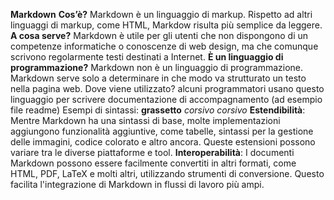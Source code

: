 **Markdown**
**Cos’è?** Markdown è un linguaggio di markup. Rispetto ad altri linguaggi di markup, come HTML, Markdow risulta più semplice da leggere.
**A cosa serve?** Markdown è utile per gli utenti che non dispongono di un competenze informatiche o conoscenze di web design, ma che comunque scrivono regolarmente testi destinati a Internet.
**È un linguaggio di programmazione?** Markdown non è un linguaggio di programmazione. Markdown serve solo a determinare in che modo va strutturato un testo nella pagina web.
Dove viene utilizzato? alcuni programmatori usano questo linguaggio per scrivere documentazione di accompagnamento (ad esempio file readme) 
Esempi di sintassi: **grassetto** _corsivo_ *corsivo* 
**Estendibilità**: Mentre Markdown ha una sintassi di base, molte implementazioni aggiungono funzionalità aggiuntive, come tabelle, sintassi per la gestione delle immagini, codice colorato e altro ancora. Queste estensioni possono variare tra le diverse piattaforme e tool.
**Interoperabilità**: I documenti Markdown possono essere facilmente convertiti in altri formati, come HTML, PDF, LaTeX e molti altri, utilizzando strumenti di conversione. Questo facilita l'integrazione di Markdown in flussi di lavoro più ampi.